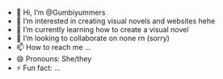 - 👋 Hi, I’m @Gumbiyummers
- 👀 I’m interested in creating visual novels and websites hehe
- 🌱 I’m currently learning how to create a visual novel
- 💞️ I’m looking to collaborate on none rn (sorry)
- 📫 How to reach me ...
- 😄 Pronouns: She/they
- ⚡ Fun fact: ...

<!---
Gumbiyummers/Gumbiyummers is a ✨ special ✨ repository because its `README.md` (this file) appears on your GitHub profile.
You can click the Preview link to take a look at your changes.
--->
